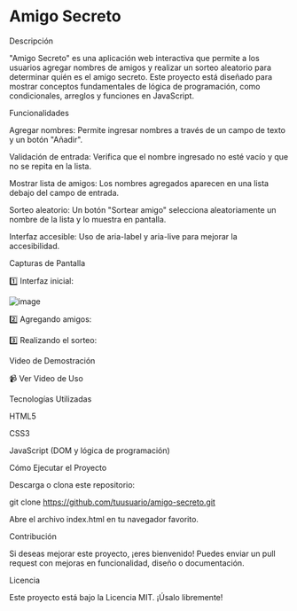 <h1> Amigo Secreto </h1>
Descripción

"Amigo Secreto" es una aplicación web interactiva que permite a los usuarios agregar nombres de amigos y realizar un sorteo aleatorio para determinar quién es el amigo secreto. Este proyecto está diseñado para mostrar conceptos fundamentales de lógica de programación, como condicionales, arreglos y funciones en JavaScript.

Funcionalidades

Agregar nombres: Permite ingresar nombres a través de un campo de texto y un botón "Añadir".

Validación de entrada: Verifica que el nombre ingresado no esté vacío y que no se repita en la lista.

Mostrar lista de amigos: Los nombres agregados aparecen en una lista debajo del campo de entrada.

Sorteo aleatorio: Un botón "Sortear amigo" selecciona aleatoriamente un nombre de la lista y lo muestra en pantalla.

Interfaz accesible: Uso de aria-label y aria-live para mejorar la accesibilidad.

Capturas de Pantalla

1️⃣ Interfaz inicial:

![image](https://github.com/user-attachments/assets/8c423cf5-7608-4d02-83ee-d7981b432182)


2️⃣ Agregando amigos:



3️⃣ Realizando el sorteo:



Video de Demostración

📹 Ver Video de Uso

Tecnologías Utilizadas

HTML5

CSS3

JavaScript (DOM y lógica de programación)

Cómo Ejecutar el Proyecto

Descarga o clona este repositorio:

git clone https://github.com/tuusuario/amigo-secreto.git

Abre el archivo index.html en tu navegador favorito.

Contribución

Si deseas mejorar este proyecto, ¡eres bienvenido! Puedes enviar un pull request con mejoras en funcionalidad, diseño o documentación.

Licencia

Este proyecto está bajo la Licencia MIT. ¡Úsalo libremente! 
